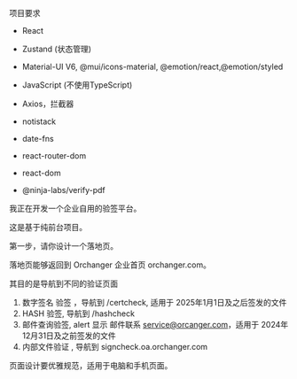 
项目要求

- React
- Zustand (状态管理)
- Material-UI V6, @mui/icons-material, @emotion/react,@emotion/styled
- JavaScript (不使用TypeScript)
- Axios，拦截器
- notistack
- date-fns 
- react-router-dom
- react-dom

- @ninja-labs/verify-pdf

我正在开发一个企业自用的验签平台。

这是基于纯前台项目。

第一步，请你设计一个落地页。

落地页能够返回到 Orchanger 企业首页 orchanger.com。

其目的是导航到不同的验证页面

1.  数字签名 验签 ，导航到 /certcheck, 适用于 2025年1月1日及之后签发的文件
2.  HASH 验签, 导航到 /hashcheck
3. 邮件查询验签, alert 显示 邮件联系 service@orcanger.com，适用于 2024年12月31日及之前签发的文件
4. 内部文件验证 , 导航到 signcheck.oa.orchanger.com

页面设计要优雅规范，适用于电脑和手机页面。
